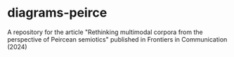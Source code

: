 # diagrams-peirce
A repository for the article "Rethinking multimodal corpora from the perspective of Peircean semiotics" published in Frontiers in Communication (2024)
